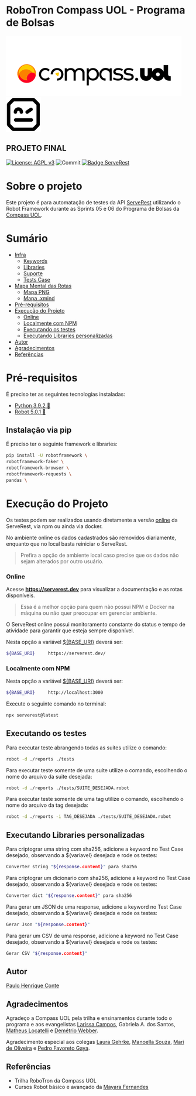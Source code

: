 # RoboTron Compass UOL - Programa de Bolsas
![Compasso](https://github.com/phconte/RoboTron_Paulo_Conte_Compass_Projeto_Final/blob/main/Imagens/compasso.png)
![Robotron](https://github.com/phconte/RoboTron_Paulo_Conte_Compass_Projeto_Final/blob/main/Imagens/robotron.png)

## PROJETO FINAL
[![License: AGPL v3](https://img.shields.io/badge/License-AGPL_v3-blue.svg)](https://github.com/phconte/RoboTron_Paulo_Conte_Compass_Projeto_Final/blob/main/LICENCE) 
![Commit](https://img.shields.io/github/last-commit/phconte/RoboTron_Paulo_Conte_Compass_Projeto_Final)
[![Badge ServeRest](https://img.shields.io/badge/API-ServeRest-green)](https://github.com/ServeRest/ServeRest/)


# Sobre o projeto
Este projeto é para automatação de testes da API [ServeRest](https://github.com/ServeRest/ServeRest/) utilizando o Robot Framework durante as Sprints 05 e 06 do Programa de Bolsas da [Compass UOL](https://compass.uol).


# Sumário
- [Infra]()
    - [Keywords](https://github.com/phconte/RoboTron_Paulo_Conte_Compass_Projeto_Final/tree/main/keywords)
    - [Libraries](https://github.com/phconte/RoboTron_Paulo_Conte_Compass_Projeto_Final/tree/main/libraries)
    - [Suporte](https://github.com/phconte/RoboTron_Paulo_Conte_Compass_Projeto_Final/tree/main/suppport)
    - [Tests Case](https://github.com/phconte/RoboTron_Paulo_Conte_Compass_Projeto_Final/tree/main/tests)
- [Mapa Mental das Rotas]()
    - [Mapa PNG](Imagens/ServeRest-Map.png)
    - [Mapa .xmind](Imagens/ServeRest.xmind)
- [Pré-requisitos](#pré-requisitos)
- [Execução do Projeto](#Execução-do-Projeto)
    - [Online](#Online)
    - [Localmente com NPM](#Localmente-com-NPM)
    - [Executando os testes](#Executando-os-testes) 
    - [Executando Libraries personalizadas](#Executando-Libraries-personalizadas)
- [Autor](#Autor)
- [Agradecimentos](#Agradecimentos)
- [Referências](#Referências)


# Pré-requisitos

É preciso ter as seguintes tecnologias instaladas:

- [Python 3.9.2 🐍](https://www.python.org/)
- [Robot 5.0.1 🤖](https://robotframework.org/)

## Instalação via pip

É preciso ter o seguinte framework e libraries:

```sh
pip install -U robotframework \
robotframework-faker \
robotframework-browser \
robotframework-requests \
pandas \
```

# Execução do Projeto

Os testes podem ser realizados usando diretamente a versão [online](https://serverest.dev) da ServeRest, via npm ou ainda via docker.

No ambiente online os dados cadastrados são removidos diariamente, enquanto que no local basta reiniciar o ServeRest.

> Prefira a opção de ambiente local caso precise que os dados não sejam alterados por outro usuário.

### Online

Acesse **<https://serverest.dev>** para visualizar a documentação e as rotas disponíveis.

> Essa é a melhor opção para quem não possui NPM e Docker na máquina ou não quer preocupar em gerenciar ambiente.

O ServeRest online possui monitoramento constante do status e tempo de atividade para garantir que esteja sempre disponível.

Nesta opção a variável [${BASE_URI}](https://github.com/phconte/RoboTron_Paulo_Conte_Compass_Projeto_Final/blob/main/support/variables/serverest_variables.robot) deverá ser:

```sh
${BASE_URI}     https://serverest.dev/
```

### Localmente com NPM

Nesta opção a variável [${BASE_URI}](https://github.com/phconte/RoboTron_Paulo_Conte_Compass_Projeto_Final/blob/main/support/variables/serverest_variables.robot) deverá ser:

```sh
${BASE_URI}     http://localhost:3000
```

Execute o seguinte comando no terminal:

```sh
npx serverest@latest
```

## Executando os testes

Para executar teste abrangendo todas as suites utilize o comando:

```sh
robot -d ./reports ./tests
```

Para executar teste somente de uma suite utilize o comando, escolhendo o nome do arquivo da suite desejada:

```sh
robot -d ./reports ./tests/SUITE_DESEJADA.robot
```

Para executar teste somente de uma tag utilize o comando, escolhendo o nome do arquivo da tag desejada:

```sh
robot -d ./reports -i TAG_DESEJADA ./tests/SUITE_DESEJADA.robot
```

## Executando Libraries personalizadas

Para criptograr uma string com sha256, adicione a keyword no Test Case desejado, observando a ${variavel} desejada e rode os testes:
```sh
Converter string "${response.content}" para sha256
```

Para criptograr um dicionario com sha256, adicione a keyword no Test Case desejado, observando a ${variavel} desejada e rode os testes:
```sh
Converter dict "${response.content}" para sha256
```

Para gerar um JSON de uma response, adicione a keyword no Test Case desejado, observando a ${variavel} desejada e rode os testes:
```sh
Gerar Json "${response.content}"
```

Para gerar um CSV de uma response, adicione a keyword no Test Case desejado, observando a ${variavel} desejada e rode os testes:
```sh
Gerar CSV "${response.content}"
```

## Autor

[Paulo Henrique Conte](https://www.linkedin.com/in/paulohconte)

## Agradecimentos

Agradeço a Compass UOL pela trilha e ensinamentos durante todo o programa e aos evangelistas [Larissa Campos](https://www.linkedin.com/in/larissa-campos-68443731/), Gabriela A. dos Santos, [Matheus Locatelli](https://www.linkedin.com/in/matheuslocatelli/) e [Demétrio Webber](https://www.linkedin.com/in/demetriowebberqa/).

Agradecimento especial aos colegas [Laura Gehrke](https://github.com/lauraghrk), [Manoella Souza](https://github.com/manoellasouza), [Mari de Oliveira](https://github.com/OliveiraMariC) e [Pedro Favoreto Gaya](https://github.com/PFrek).


## Referências

- Trilha RoboTron da Compass UOL
- Cursos Robot básico e avançado da [Mayara Fernandes](https://www.udemy.com/user/mayara-ribeiro-fernandes/) 

